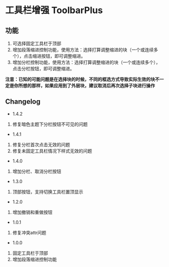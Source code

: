 # 工具栏增强 ToolbarPlus

## 功能
1. 可选择固定工具栏于顶部
2. 增加段落缩进控制功能，使用方法：选择打算调整缩进的块（一个或连续多个），点击缩进按钮，即可调整缩进。
3. 增加分栏控制功能，使用方法：选择打算调整缩进的块（一个或连续多个），点击分栏按钮，即可调整缩进。

**注意：已知的可能问题是在选择块的时候，不同的框选方式导致实际生效的块不一定是你所想的那样，如果应用到了外层块，建议取消后再次选择子块进行操作**

## Changelog
+ 1.4.2
1. 修复暗色主题下分栏按钮不可见的问题

+ 1.4.1
1. 修复分栏首次点击无效的问题
2. 修复未固定工具栏情况下样式无效的问题

+ 1.4.0
1. 增加分栏、取消分栏按钮

+ 1.3.0
1. 顶部按钮，支持切换工具栏置顶显示

+ 1.2.0
1. 增加撤销和重做按钮

+ 1.0.1
1. 修复冲突attr问题

+ 1.0.0
1. 固定工具栏于顶部
2. 增加段落缩进控制功能
